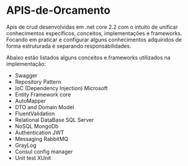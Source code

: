 # APIS-de-Orcamento

Apis de crud desenvolvidas em .net core 2.2 com o intuito de unificar conhecimentos específicos, conceitos, implementações e frameworks. Focando em praticar e configurar alguns conhecimentos adquiridos de forma estruturada e separando responsábilidades.

Abaixo estão listados alguns conceitos e frameworks utilizados na implementação:

* Swagger
* Repository Pattern
* IoC (Dependency Injection) Microsoft
* Entity Framework core
* AutoMapper 
* DTO and Domain Model
* FluentValidation
* Relational DataBase SQL Server
* NoSQL MongoDb
* Authentication JWT
* Messaging RabbitMQ
* GrayLog
* Consul config manager
* Unit test XUnit
